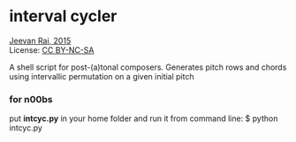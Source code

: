 # interval cycler

[Jeevan Rai, 2015](http://github.com/jeevn)  
License: [CC BY-NC-SA](http://creativecommons.org/licenses/by-nc-sa/4.0/)

A shell script for post-(a)tonal composers. Generates pitch rows and
chords using intervallic permutation on a given initial pitch 

### for n00bs

put **intcyc.py** in your home folder and run it from command line:
    $ python intcyc.py